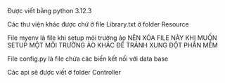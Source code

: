 Được viết bằng python 3.12.3

Các thư viện khác được chứ ở file Library.txt ở folder Resource

File myenv là file khi setup môi trường ảo NÊN XÓA FILE NÀY KHI MUỐN SETUP MỘT MÔI TRƯỜNG ẢO KHÁC ĐỂ TRÁNH XUNG ĐỘT PHẦN MỀM

File config.py là file chứa các biến kết nối với data base

Các api sẽ được viết ở folder Controller
